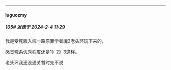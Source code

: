 
*****

####  luguozmy  
##### 105#       发表于 2024-2-4 11:29

我是受死版入坑一路原罪学者魂3老头环玩下来的，

感觉魂系优秀程度还是1》2》3这样。

老头环我还没通关暂时先不说

